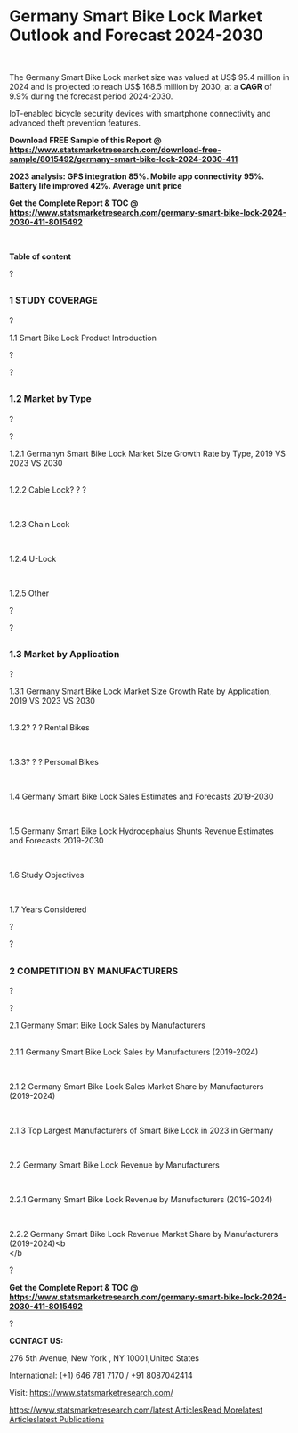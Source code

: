<h1>Germany Smart Bike Lock Market Outlook and Forecast 2024-2030</h1><br/><p>The Germany Smart Bike Lock market size was valued at US$ 95.4 million in 2024 and is projected to reach US$ 168.5 million by 2030, at a <strong>CAGR</strong> of 9.9% during the forecast period 2024-2030.</p>
 
 
 
 <p>IoT-enabled bicycle security devices with smartphone connectivity and advanced theft prevention features.</p>
 
 
 
 <p><strong>Download FREE Sample of this Report @ <a href="https://www.statsmarketresearch.com/download-free-sample/8015492/germany-smart-bike-lock-2024-2030-411">https://www.statsmarketresearch.com/download-free-sample/8015492/germany-smart-bike-lock-2024-2030-411</a></strong></p>
 
 
 
 <p><strong>2023 analysis: GPS integration 85%. Mobile app connectivity 95%. Battery life improved 42%. Average unit price</strong></p>
 
 
 
 <div><b>Get the Complete Report & TOC @ <a href="https://www.statsmarketresearch.com/germany-smart-bike-lock-2024-2030-411-8015492">https://www.statsmarketresearch.com/germany-smart-bike-lock-2024-2030-411-8015492</a></b></div>
 
 
 
 <p><br />
 
 <b>Table of content</b></p>
 
 
 
 <p>? </p>
 
 
 
 <h2><span style="font-size:16px"><strong>1 STUDY COVERAGE</strong></span></h2>
 
 
 
 <p>? </p>
 
 
 
 <p>1.1 Smart Bike Lock Product Introduction</p>
 
 
 
 <p>? </p>
 
 
 
 <p>? </p>
 
 
 
 <h2><span style="font-size:16px"><strong>1.2 Market by Type</strong></span></h2>
 
 
 
 <p>? </p>
 
 
 
 <p>? </p>
 
 
 
 <p>1.2.1 Germanyn Smart Bike Lock Market Size Growth Rate by Type, 2019 VS 2023 VS 2030<br />
 
 <br />
 
 1.2.2 Cable Lock? ? ? <br />
 
 <br />
 
 1.2.3 Chain Lock<br />
 
 <br />
 
 1.2.4 U-Lock<br />
 
 <br />
 
 1.2.5 Other<br />
 
 ? </p>
 
 
 
 <p>? </p>
 
 
 
 <h2><span style="font-size:16px"><strong>1.3 Market by Application</strong></span></h2>
 
 
 
 <p>? </p>
 
 
 
 <p>1.3.1 Germany Smart Bike Lock Market Size Growth Rate by Application, 2019 VS 2023 VS 2030<br />
 
 <br />
 
 1.3.2? ? ? Rental Bikes<br />
 
 <br />
 
 1.3.3? ? ? Personal Bikes<br />
 
 <br />
 
 1.4 Germany Smart Bike Lock Sales Estimates and Forecasts 2019-2030<br />
 
 <br />
 
 1.5 Germany Smart Bike Lock Hydrocephalus Shunts Revenue Estimates and Forecasts 2019-2030<br />
 
 <br />
 
 1.6 Study Objectives<br />
 
 <br />
 
 1.7 Years Considered</p>
 
 
 
 <p>? </p>
 
 
 
 <p>? </p>
 
 
 
 <h2><span style="font-size:16px"><strong>2 COMPETITION BY MANUFACTURERS</strong></span></h2>
 
 
 
 <p>? </p>
 
 
 
 <p>? </p>
 
 
 
 <p>2.1 Germany Smart Bike Lock Sales by Manufacturers<br />
 
 <br />
 
 2.1.1 Germany Smart Bike Lock Sales by Manufacturers (2019-2024)<br />
 
 <br />
 
 2.1.2 Germany Smart Bike Lock Sales Market Share by Manufacturers (2019-2024)<br />
 
 <br />
 
 2.1.3 Top Largest Manufacturers of Smart Bike Lock in 2023 in Germany<br />
 
 <br />
 
 2.2 Germany Smart Bike Lock Revenue by Manufacturers<br />
 
 <br />
 
 2.2.1 Germany Smart Bike Lock Revenue by Manufacturers (2019-2024)<br />
 
 <br />
 
 2.2.2 Germany Smart Bike Lock Revenue Market Share by Manufacturers (2019-2024)<b<br></b<br></p>
 
 
 
 <p>? </p>
 
 
 
 <div><b>Get the Complete Report & TOC @ <a href="https://www.statsmarketresearch.com/germany-smart-bike-lock-2024-2030-411-8015492">https://www.statsmarketresearch.com/germany-smart-bike-lock-2024-2030-411-8015492</a></b></div>
 
 
 
 <p>? </p>
 
 
 
 <p><b>CONTACT US:</b><br />
 
 276 5th Avenue, New York , NY 10001,United States<br />
 
 International: (+1) 646 781 7170 / +91 8087042414<br />
 
 Visit: <a href="https://www.statsmarketresearch.com/">https://www.statsmarketresearch.com/</a><br />
 
 <a href="https://gyeongbokgung.com">https://www.statsmarketresearch.com/</a><a href="https://hallyeomaritime.com">latest Articles</a><a href="https://jingwansa.com">Read More</a><a href="https://nguoiviet.jp/">latest Articles</a><a href="https://www.intelmarketresearch.com/">latest Publications</a></p>